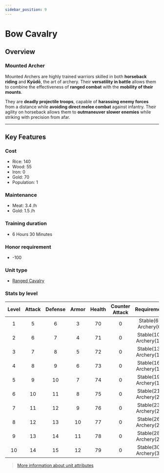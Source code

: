 ```yaml
---
sidebar_position: 9
---
```

# Bow Cavalry

## Overview

### **Mounted Archer**  

Mounted Archers are highly trained warriors skilled in both **horseback riding** and **Kyūdō**, the art of archery. Their **versatility in battle** allows them to combine the effectiveness of **ranged combat** with the **mobility of their mounts**.  

They are **deadly projectile troops**, capable of **harassing enemy forces** from a distance while **avoiding direct melee combat** against infantry. Their agility on horseback allows them to **outmaneuver slower enemies** while striking with precision from afar.

---

## Key Features

### Cost
- Rice: 140
- Wood: 55
- Iron: 0
- Gold: 70
- Population: 1

### Maintenance
- Meat: 3.4 /h
- Gold: 1.5 /h

### Training duration
- 6 Hours 30 Minutes

### Honor requirement
- -100

### Unit type
- [Ranged Cavalry](../index.md#ranged-cavalry)


### Stats by level

| Level | Attack | Defense | Armor | Health | Counter Attack |       Requirement       |
| :---: | :----: | :-----: | :---: | :----: | :------------: | :---------------------: |
|   1   |   5    |    6    |   3   |   70   |       0        |  Stable(6), Archery(6)  |
|   2   |   6    |    7    |   4   |   71   |       0        | Stable(10), Archery(10) |
|   3   |   7    |    8    |   5   |   72   |       0        | Stable(13), Archery(13) |
|   4   |   8    |    9    |   6   |   73   |       0        | Stable(16), Archery(16) |
|   5   |   9    |   10    |   7   |   74   |       0        | Stable(19), Archery(19) |
|   6   |   10   |   11    |   8   |   75   |       0        | Stable(21), Archery(21) |
|   7   |   11   |   12    |   9   |   76   |       0        | Stable(23), Archery(23) |
|   8   |   12   |   13    |  10   |   77   |       0        | Stable(26), Archery(26) |
|   9   |   13   |   14    |  11   |   78   |       0        | Stable(28), Archery(28) |
|  10   |   14   |   15    |  12   |   79   |       0        | Stable(30), Archery(30) |

> [More information about unit attributes](../index.md#attributes)
